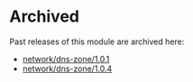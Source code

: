 # Archived

Past releases of this module are archived here:

- [network/dns-zone/1.0.1](https://github.com/Azure/bicep-registry-modules/releases/tag/network/dns-zone/1.0.1)
- [network/dns-zone/1.0.4](https://github.com/Azure/bicep-registry-modules/releases/tag/network/dns-zone/1.0.4)
